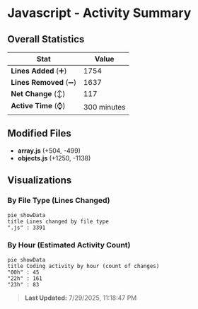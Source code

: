 # Javascript - Activity Summary 

## Overall Statistics

| Stat                   | Value                                                             |
| ---------------------- | ----------------------------------------------------------------- |
| **Lines Added** (➕)   | 1754                                          |
| **Lines Removed** (➖) | 1637                                        |
| **Net Change** (↕)    | 117                |
| **Active Time** (⌚)   | 300 minutes |


## Modified Files
- **array.js** (+504, -499)
- **objects.js** (+1250, -1138)

## Visualizations

### By File Type (Lines Changed)

```mermaid
pie showData
title Lines changed by file type
".js" : 3391
```

### By Hour (Estimated Activity Count)

```mermaid
pie showData
title Coding activity by hour (count of changes)
"00h" : 45
"22h" : 161
"23h" : 83
```


> **Last Updated:** 7/29/2025, 11:18:47 PM